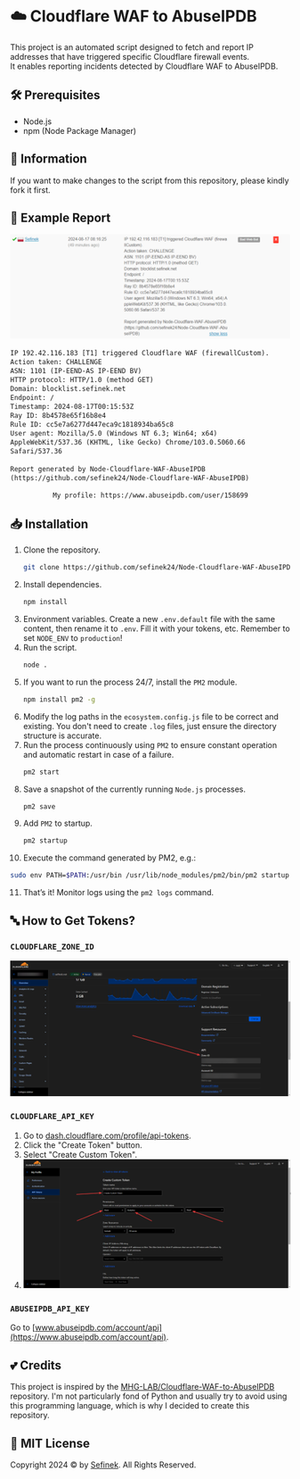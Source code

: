 # ☁️ Cloudflare WAF to AbuseIPDB
This project is an automated script designed to fetch and report IP addresses that have triggered specific Cloudflare firewall events.  
It enables reporting incidents detected by Cloudflare WAF to AbuseIPDB.


## 🛠️ Prerequisites
- Node.js
- npm (Node Package Manager)


## 📃 Information
If you want to make changes to the script from this repository, please kindly fork it first.


## 🌌 Example Report
![Sample Cloudflare WAF Report to AbuseIPDB](images/brave_lEvin0BcDcoK.png)
```
IP 192.42.116.183 [T1] triggered Cloudflare WAF (firewallCustom).
Action taken: CHALLENGE
ASN: 1101 (IP-EEND-AS IP-EEND BV)
HTTP protocol: HTTP/1.0 (method GET)
Domain: blocklist.sefinek.net
Endpoint: /
Timestamp: 2024-08-17T00:15:53Z
Ray ID: 8b4578e65f16b8e4
Rule ID: cc5e7a6277d447eca9c1818934ba65c8
User agent: Mozilla/5.0 (Windows NT 6.3; Win64; x64) AppleWebKit/537.36 (KHTML, like Gecko) Chrome/103.0.5060.66 Safari/537.36

Report generated by Node-Cloudflare-WAF-AbuseIPDB (https://github.com/sefinek24/Node-Cloudflare-WAF-AbuseIPDB)
```

<div align="center">
    <code>My profile: https://www.abuseipdb.com/user/158699</code>
</div>


## 📥 Installation
1. Clone the repository.
   ```bash
   git clone https://github.com/sefinek24/Node-Cloudflare-WAF-AbuseIPDB.git
   ```
2. Install dependencies.
   ```bash
   npm install
   ```
3. Environment variables. Create a new `.env.default` file with the same content, then rename it to `.env`. Fill it with your tokens, etc. Remember to set `NODE_ENV` to `production`!
4. Run the script.
   ```bash
   node .
   ```
5. If you want to run the process 24/7, install the `PM2` module.
   ```bash
   npm install pm2 -g
   ```
6. Modify the log paths in the `ecosystem.config.js` file to be correct and existing. You don't need to create `.log` files, just ensure the directory structure is accurate.
7. Run the process continuously using `PM2` to ensure constant operation and automatic restart in case of a failure.
   ```bash
   pm2 start
   ```
8. Save a snapshot of the currently running `Node.js` processes.
   ```bash
   pm2 save
   ```
9. Add `PM2` to startup.
   ```bash
   pm2 startup
   ```
10. Execute the command generated by PM2, e.g.:
   ```bash
   sudo env PATH=$PATH:/usr/bin /usr/lib/node_modules/pm2/bin/pm2 startup systemd -u sefinek --hp /home/sefinek
   ```
11. That’s it! Monitor logs using the `pm2 logs` command.


## 🔤 How to Get Tokens?
### `CLOUDFLARE_ZONE_ID`
![](images/brave_UY5737SsDdlS.png)

### `CLOUDFLARE_API_KEY`
1. Go to [dash.cloudflare.com/profile/api-tokens](https://dash.cloudflare.com/profile/api-tokens).
2. Click the "Create Token" button.
3. Select "Create Custom Token".
4. ![](images/brave_oWibgugvXlTH.png)

### `ABUSEIPDB_API_KEY`
Go to [www.abuseipdb.com/account/api](https://www.abuseipdb.com/account/api).


## 💕 Credits
This project is inspired by the [MHG-LAB/Cloudflare-WAF-to-AbuseIPDB](https://github.com/MHG-LAB/Cloudflare-WAF-to-AbuseIPDB) repository.
I'm not particularly fond of Python and usually try to avoid using this programming language, which is why I decided to create this repository.


## 📑 MIT License
Copyright 2024 © by [Sefinek](https://sefinek.net). All Rights Reserved.